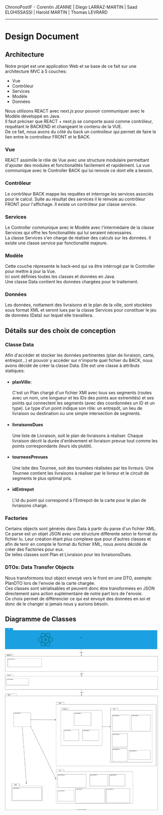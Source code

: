 ChronoPostIF - Corentin JEANNE | Diego LARRAZ-MARTIN | Saad ELGHISSASSI | Harold MARTIN | Thomas LEVRARD

---

# Design Document

## Architecture

Notre projet est une application Web et se base de ce fait sur une architecture MVC à 5 couches: 
- Vue
- Contrôleur
- Services
- Modèle
- Données

Nous utilisons REACT avec next.js pour pouvoir communiquer avec le Modèle développé en Java.<br/>
Il faut préciser que REACT + next.js se comporte aussi comme contrôleur, requêtant le BACKEND et changeant le contenu de la VUE.<br/>
De ce fait, nous avons du côté du back un controlleur qui permet de faire le lien entre le controlleur FRONT et le BACK.


### Vue
REACT assimille le rôle de Vue avec une structure modulaire permettant d'ajouter des modules et fonctionalités facilement et rapidement. 
La vue communique avec le Controller BACK qui lui renvoie ce dont elle a besoin.


### Contrôleur
Le contrôleur BACK mappe les requêtes et interroge les services associés pour le calcul. Suite au résultat des services il le renvoie au contrôleur FRONT pour l'affichage.
Il existe un contrôleur par classe service.


### Services
Le Controller communique avec le Modèle avec l'intermédaire de la classe Services qui offre les fonctionalités qui lui seraient nécessaires.<br/>
La classe Services s'en charge de réaliser des calculs sur les données.
Il existe une classe service par fonctionalité majeure.

### Modèle
Cette couche répresente le back-end qui va être intérrogé par le Controller pour mettre à jour la Vue.<br/>
Ici sont définies toutes les classes et données en Java. <br/>
Une classe Data contient les données chargées pour le traitement.


### Données
Les données, nottament des livraisons et le plan de la ville, sont stockées sous format XML et seront lues par la classe Services pour constituer le jeu de données (Data) sur lequel elle travaillera.

<div style="page-break-after: always"></div>

## Détails sur des choix de conception

### Classe Data
Afin d'accéder et stocker les données pertinentes (plan de livraison, carte, entrepot...) et pouvoir y accéder sur n'importe quel fichier du BACK, nous avons décidé de créer la classe Data. Elle est une classe à attributs statiques:

* ####  planVille: 
  C'est un Plan chargé d'un fichier XMl avec tous ses segments (routes avec un nom, une longueur et les IDs des points aux extremités) et ses points qui connectent les segments (avec des coordonnées un ID et un type). Le type d'un point indique son rôle: un entrepôt, un lieu de livraison ou destination ou une simple intersection de segments.
* #### livraisonsDues
  Une liste de Livraison, soit le plan de livraisons à réaliser. Chaque livraison décrit la durée d'enlèvement et livraison prevue tout comme les points correspondants (leurs ids plutôt).
* #### tourneesPrevues
  Une lsite des Tournee, soit des tournées réalisées par les livreurs. Une Tournee contient les livraisons à réaliser par le livreur et le circuit de segments le plus optimal pris.
* #### idEntrepot
  L'id du point qui correspond à l'Entrepot de la carte pour le plan de livraisons chargé.

### Factories
Certains objects sont générés dans Data à partir du parse d'un fichier XML. Ce parse est un objet JSON avec une structure différente selon le format du fichier lu. Leur création étant plus complexe que pour d'autres classes et afin de tenir en compte le format du fichier XML, nous avons décidé de créer des Factories pour eux.<br/>
De telles classes sont Plan et Livraison pour les livraisonsDues.

### DTOs: Data Transfer Objects
Nous transformons tout object envoyé vers le front en une DTO, exemple: PlanDTO lors de l'envoie de la carte chargée. <br/> Ces classes sont sérialisables et peuvent donc être transformées en JSON directement sans action suplémentaire de notre part lors de l'envoie.<br/> Ce choix permet de différencier ce qui est envoyé des données en soi et donc de le changer si jamais nous y aurions bésoin.

## Diagramme de Classes


![Diagramme de classes MVC](./ClassDiagramm.svg)

<div style="page-break-after: always"></div>



